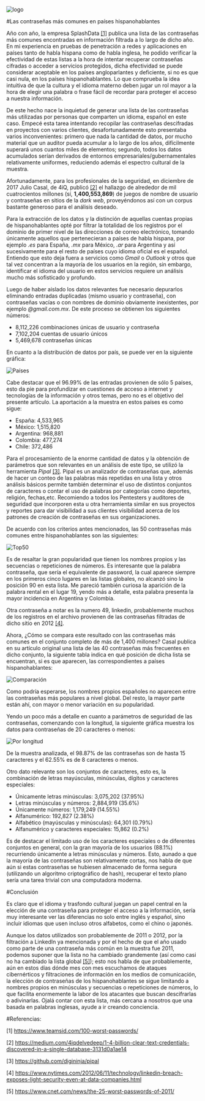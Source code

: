 
![logo](img/logo.png)

#Las contraseñas más comunes en países hispanohablantes

Año con año, la empresa SplashData [[1]](https://www.teamsid.com/100-worst-passwords/) publica una lista de las contraseñas más comunes encontradas en información filtrada a lo largo de dicho año. En mi experiencia en pruebas de penetración a redes y aplicaciones en países tanto de habla hispana como de habla inglesa, he podido verificar la efectividad de estas listas a la hora de intentar recuperar contraseñas cifradas o acceder a servicios protegidos, dicha efectividad se puede considerar aceptable en los países angloparlantes y deficiente, si no es que casi nula, en los países hispanohablantes. Lo que comprueba la idea intuitiva de que la cultura y el idioma materno deben jugar un rol mayor a la hora de elegir una palabra o frase fácil de recordar para proteger el acceso a nuestra información.

De este hecho nace la inquietud de generar una lista de las contraseñas más utilizadas por personas que comparten un idioma, español en este caso. Empecé esta tarea intentando recopilar las contraseñas descifradas en proyectos con varios clientes, desafortunadamente esto presentaba varios inconvenientes: primero que nada la cantidad de datos, por mucho material que un auditor pueda acumular a lo largo de los años, difícilmente superará unos cuantos miles de elementos; segundo, todos los datos acumulados serían derivados de entornos empresariales/gubernamentales relativamente uniformes, reduciendo además el espectro cultural de la muestra. 

Afortunadamente, para los profesionales de la seguridad, en diciembre de 2017 Julio Casal, de 4iQ, publicó [[2]](https://medium.com/4iqdelvedeep/1-4-billion-clear-text-credentials-discovered-in-a-single-database-3131d0a1ae14) el hallazgo de alrededor de mil cuatrocientos millones (sí, **1,400,553,869**) de juegos de nombre de usuario y contraseñas en sitios de la *dark web*, proveyéndonos así con un corpus bastante generoso para el análisis deseado.

Para la extracción de los datos y la distinción de aquellas cuentas propias de hispanohablantes opté por filtrar la totalidad de los registros por el dominio de primer nivel de las direcciones de correo electrónico, tomando únicamente aquellos que pertenecieran a países de habla hispana, por ejemplo *.es* para España, *.mx* para México, *.ar* para Argentina y así sucesivamente para el resto de países cuyo idioma oficial es el español. Entiendo que esto deja fuera a servicios como *Gmail* o *Outlook* y otros que tal vez concentran a la mayoría de los usuarios en la región, sin embargo, identificar el idioma del usuario en estos servicios requiere un análisis mucho más sofisticado y profundo.

Luego de haber aislado los datos relevantes fue necesario depurarlos eliminando entradas duplicadas (mismo usuario y contraseña), con contraseñas vacías o con nombres de dominio obviamente inexistentes, por ejemplo *\@gmail.com.mx*. De este proceso se obtienen los siguientes números:

- 8,112,226 combinaciones únicas de usuario y contraseña 
- 7,102,204 cuentas de usuario únicos 
- 5,469,678 contraseñas únicas 

En cuanto a la distribución de datos por país, se puede ver en la siguiente gráfica:

![Países](img/paises.png)

Cabe destacar que el 96.99% de las entradas provienen de sólo 5 países, esto da pie para profundizar en cuestiones de acceso a internet y tecnologías de la información y otros temas, pero no es el objetivo del presente artículo. La aportación a la muestra en estos países es como sigue:

- España: 4,533,965 
- México: 1,515,820 
- Argentina: 968,881 
- Colombia: 477,274 
- Chile: 372,486 

Para el procesamiento de la enorme cantidad de datos y la obtención de parámetros que son relevantes en un análisis de este tipo, se utilizó la herramienta *Pipal* [[3]](https://github.com/digininja/pipal). Pipal es un analizador de contraseñas que, además de hacer un conteo de las palabras más repetidas en una lista y otros análisis básicos permite también determinar el uso de distintos conjuntos de caracteres o contar el uso de palabras por categorías como deportes, religión, fechas,etc. Recomiendo a todos los Pentesters y auditores de seguridad que incorporen esta u otra herramienta similar en sus proyectos y reportes para dar visibilidad a sus clientes visibilidad acerca de los patrones de creación de contraseñas en sus organizaciones.

De acuerdo con los criterios antes mencionados, las 50 contraseñas más comunes entre hispanohablantes son las siguientes:

![Top50](img/top50.png)
 
Es de resaltar la gran popularidad que tienen los nombres propios y las secuencias o repeticiones de números. Es interesante que la palabra contraseña, que sería el equivalente de password, la cual aparece siempre en los primeros cinco lugares en las listas globales, no alcanzó sino la posición 90 en esta lista. Me pareció también curiosa la aparición de la palabra rental en el lugar 19, yendo más a detalle, esta palabra presenta la mayor incidencia en Argentina y Colombia. 

Otra contraseña a notar es la numero 49, linkedin, probablemente muchos de los registros en el archivo provienen de las contraseñas filtradas de dicho sitio en 2012 [[4]](https://www.nytimes.com/2012/06/11/technology/linkedin-breach-exposes-light-security-even-at-data-companies.html).

Ahora, ¿Cómo se compara este resultado con las contraseñas más comunes en el conjunto completo de más de 1,400 millones? Casal publica en su artículo original una lista de las 40 contraseñas más frecuentes en dicho conjunto, la siguiente tabla indica en qué posición de dicha lista se encuentran, si es que aparecen, las correspondientes a países hispanohablantes:

![Comparación](img/comparado.png)
 
Como podría esperarse, los nombres propios españoles no aparecen entre las contraseñas más populares a nivel global. Del resto, la mayor parte están ahí, con mayor o menor variación en su popularidad.

Yendo un poco más a detalle en cuanto a parámetros de seguridad de las contraseñas, comenzando con la longitud, la siguiente gráfica muestra los datos para contraseñas de 20 caracteres o menos:

![Por longitud](img/longitud.png)

De la muestra analizada, el 98.87% de las contraseñas son de hasta 15 caracteres y el 62.55% es de 8 caracteres o menos. 

Otro dato relevante son los conjuntos de caracteres, esto es, la combinación de letras mayúsculas, minúsculas, dígitos y caracteres especiales:

- Únicamente letras minúsculas: 3,075,202 (37.95%) 
- Letras minúsculas y números: 2,884,919 (35.6%) 
- Únicamente números: 1,179,249 (14.55%) 
- Alfanumérico: 192,827 (2.38%) 
- Alfabético (mayúsculas y minúsculas): 64,301 (0.79%) 
- Alfanumérico y caracteres especiales: 15,862 (0.2%) 

Es de destacar el limitado uso de los caracteres especiales o de diferentes conjuntos en general, con la gran mayoría de los usuarios (88.1%) recurriendo únicamente a letras minúsculas y números. Esto, aunado a que la mayoría de las contraseñas son relativamente cortas, nos habla de que aún si estas contraseñas se hubiesen almacenado de forma segura (utilizando un algoritmo criptográfico de hash), recuperar el texto plano sería una tarea trivial con una computadora moderna.

#Conclusión

Es claro que el idioma y trasfondo cultural juegan un papel central en la elección de una contraseña para proteger el acceso a la información, sería muy interesante ver las diferencias no solo entre inglés y español, sino incluir idiomas que usen incluso otros alfabetos, como el chino o japonés.

Aunque los datos utilizados son probablemente de 2011 o 2012, por la filtración a LinkedIn ya mencionada y por el hecho de que el año usado como parte de una contraseña más común  en la muestra fue 2011, podemos suponer que la lista no ha cambiado grandemente (así como casi no ha cambiado la lista global [[5]](https://www.cnet.com/news/the-25-worst-passwords-of-2011/)); esto nos habla de que probablemente, aún en estos días dónde mes con mes escuchamos de ataques cibernérticos y filtraciones de información en los medios de comunicación, la elección de contraseñas de los hispanohablantes se sigue limitando a nombres propios en minúsculas y secuencias o repeticiones de números, lo que facilita enormemente la labor de los atacantes que buscan descifrarlas o adivinarlas. Ojalá contar con esta lista, más cercana a nosotros que una basada en palabras inglesas, ayude a ir creando conciencia. 

#Referencias:

\[1\] https://www.teamsid.com/100-worst-passwords/

\[2\] https://medium.com/4iqdelvedeep/1-4-billion-clear-text-credentials-discovered-in-a-single-database-3131d0a1ae14

\[3\] https://github.com/digininja/pipal

\[4\] https://www.nytimes.com/2012/06/11/technology/linkedin-breach-exposes-light-security-even-at-data-companies.html

\[5\] https://www.cnet.com/news/the-25-worst-passwords-of-2011/
